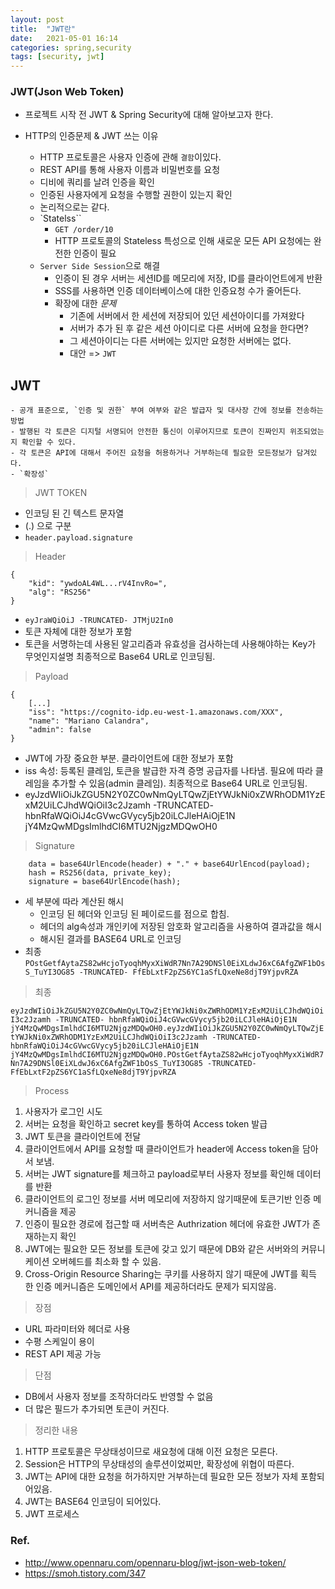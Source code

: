 ```yaml
---
layout: post
title:  "JWT란"
date:   2021-05-01 16:14
categories: spring,security
tags: [security, jwt]
---
```

### JWT(Json Web Token)

* 프로젝트 시작 전 JWT & Spring Security에 대해 알아보고자 한다.

* HTTP의 인증문제 & JWT 쓰는 이유
    - HTTP 프로토콜은 사용자 인증에 관해 `결함`이있다.
    - REST API를 통해 사용자 이름과 비밀번호를 요청
    - 디비에 쿼리를 날려 인증을 확인
    - 인증된 사용자에게 요청을 수행할 권한이 있는지 확인
    - 논리적으로는 같다.
    - `Statelss``
        - `GET /order/10`
        -  HTTP 프로토콜의 Stateless 특성으로 인해 새로운 모든 API 요청에는 완전한 인증이 필요
    - `Server Side Session`으로 해결
        - 인증이 된 경우 서버는 세션ID를 메모리에 저장, ID를 클라이언트에게 반환
        - SSS를 사용하면 인증 데이터베이스에 대한 인증요청 수가 줄어든다.
        - 확장에 대한 _문제_
            - 기존에 서버에서 한 세션에 저장되어 있던 세션아이디를 가져왔다
            - 서버가 추가 된 후 같은 세션 아이디로 다른 서버에 요청을 한다면?
            - 그 세션아이디는 다른 서버에는 있지만 요청한 서버에는 없다.
            - 대안 => `JWT`



## JWT
    - 공개 표준으로, `인증 및 권한` 부여 여부와 같은 발급자 및 대사장 간에 정보를 전송하는 방법
    - 발행된 각 토큰은 디지털 서명되어 안전한 통신이 이루어지므로 토큰이 진짜인지 위조되었는지 확인할 수 있다.
    - 각 토큰은 API에 대해서 주어진 요청을 허용하거나 거부하는데 필요한 모든정보가 담겨있다.
    - `확장성` 

> JWT TOKEN 
 - 인코딩 된 긴 텍스트 문자열
 - (.) 으로 구분
 - `header.payload.signature`   
> Header
 ```
 { 
     "kid": "ywdoAL4WL...rV4InvRo=", 
     "alg": "RS256" 
 }

 ```
* `eyJraWQiOiJ -TRUNCATED- JTMjU2In0`
* 토큰 자체에 대한 정보가 포함
* 토큰을 서명하는데 사용된 알고리즘과 유효성을 검사하는데 사용해야하는 Key가 무엇인지설명 최종적으로 Base64 URL로 인코딩됨.

>Payload
```
{ 
    [...] 
    "iss": "https://cognito-idp.eu-west-1.amazonaws.com/XXX", 
    "name": "Mariano Calandra", 
    "admin": false 
}
```
* JWT에 가장 중요한 부분. 클라이언트에 대한 정보가 포함
* iss 속성: 등록된 클레임, 토큰을 발급한 자격 증명 공급자를 나타냄. 필요에 따라 클레임을 추가할 수 있음(admin 클레임). 최종적으로 Base64 URL로 인코딩됨.
* eyJzdWIiOiJkZGU5N2Y0ZC0wNmQyLTQwZjEtYWJkNi0xZWRhODM1YzExM2UiLCJhdWQiOiI3c2Jzamh -TRUNCATED- hbnRfaWQiOiJ4cGVwcGVycy5jb20iLCJleHAiOjE1N jY4MzQwMDgsImlhdCI6MTU2NjgzMDQwOH0

>Signature
```
    data = base64UrlEncode(header) + "." + base64UrlEncod(payload); 
    hash = RS256(data, private_key); 
    signature = base64UrlEncode(hash);
```
* 세 부분에 따라 계산된 해시
    - 인코딩 된 헤더와 인코딩 된 페이로드를 점으로 합침.
    - 헤더의 alg속성과 개인키에 저장된 암호화 알고리즘을 사용하여 결과값을 해시
    - 해시된 결과를 BASE64 URL로 인코딩
* 최종 `POstGetfAytaZS82wHcjoTyoqhMyxXiWdR7Nn7A29DNSl0EiXLdwJ6xC6AfgZWF1bOsS_TuYI3OG85 -TRUNCATED- FfEbLxtF2pZS6YC1aSfLQxeNe8djT9YjpvRZA`

>최종

`eyJzdWIiOiJkZGU5N2Y0ZC0wNmQyLTQwZjEtYWJkNi0xZWRhODM1YzExM2UiLCJhdWQiOiI3c2Jzamh -TRUNCATED- hbnRfaWQiOiJ4cGVwcGVycy5jb20iLCJleHAiOjE1N jY4MzQwMDgsImlhdCI6MTU2NjgzMDQwOH0.eyJzdWIiOiJkZGU5N2Y0ZC0wNmQyLTQwZjEtYWJkNi0xZWRhODM1YzExM2UiLCJhdWQiOiI3c2Jzamh -TRUNCATED- hbnRfaWQiOiJ4cGVwcGVycy5jb20iLCJleHAiOjE1N jY4MzQwMDgsImlhdCI6MTU2NjgzMDQwOH0.POstGetfAytaZS82wHcjoTyoqhMyxXiWdR7Nn7A29DNSl0EiXLdwJ6xC6AfgZWF1bOsS_TuYI3OG85 -TRUNCATED- FfEbLxtF2pZS6YC1aSfLQxeNe8djT9YjpvRZA`

> Process

1. 사용자가 로그인 시도
2. 서버는 요청을 확인하고 secret key를 통하여 Access token 발급 
3. JWT 토큰을 클라이언트에 전달
4. 클라이언트에서 API를 요청할 때 클라이언트가 header에  Access token을 담아서 보냄.
5. 서버는 JWT signature를 체크하고 payload로부터 사용자 정보를 확인해 데이터를 반환
6. 클라이언트의 로그인 정보를 서버 메모리에 저장하지 않기때문에 토큰기반 인증 메커니즘을 제공
7. 인증이 필요한 경로에 접근할 때 서버측은 Authrization 헤더에 유효한 JWT가 존재하는지 확인
8. JWT에는 필요한 모든 정보를 토큰에 갖고 있기 때문에 DB와 같은 서버와의 커뮤니케이션 오버헤드를 최소화 할 수 있음.
9. Cross-Origin Resource Sharing는 쿠키를 사용하지 않기 때문에 JWT를 획득 한 인증 메커니즘은 도메인에서 API를 제공하더라도 문제가 되지않음.

> 장점
* URL 파라미터와 헤더로 사용
* 수평 스케일이 용이
* REST API 제공 가능

> 단점
* DB에서 사용자 정보를 조작하더라도 반영할 수 없음
* 더 많은 필드가 추가되면 토큰이 커진다.

> 정리한 내용
1. HTTP 프로토콜은 무상태성이므로 새요청에 대해 이전 요청은 모른다.
2. Session은 HTTP의 무상태성의 솔루션이었찌만, 확장성에 위협이 따른다.
3. JWT는 API에 대한 요청을 허가하지만 거부하는데 필요한 모든 정보가 자체 포함되어있음.
4. JWT는 BASE64 인코딩이 되어있다.
5. JWT 프로세스


### Ref.
* <http://www.opennaru.com/opennaru-blog/jwt-json-web-token/>
* <https://smoh.tistory.com/347>

